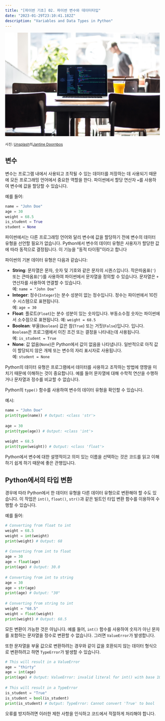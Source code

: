 ```yaml
---
title: "[파이썬 기초] 02. 파이썬 변수와 데이터타입"
date: "2023-01-29T23:10:41.182Z"
description: "Variables and Data Types in Python"
---
```


![카페 테이블 위에 오렌지 주스와 IDE가 켜져있는 노트북 사진](./banner.jpg)

<small>사진: <a href="https://unsplash.com/ko/%EC%82%AC%EC%A7%84/HvYy5SEefC8?utm_source=unsplash&utm_medium=referral&utm_content=creditCopyText">Unsplash</a>의<a href="https://unsplash.com/@jantined?utm_source=unsplash&utm_medium=referral&utm_content=creditCopyText">Jantine Doornbos</a>
  </small>

## 변수

변수는 프로그램 내에서 사용되고 조작될 수 있는 데이터를 저장하는 데 사용되기 때문에 모든 프로그래밍 언어에서 중요한 역할을 한다. 파이썬에서 할당 연산자 `=`를 사용하여 변수에 값을 할당할 수 있습니다.

예를 들어: 

```python
name = "John Doe"
age = 30
weight = 68.5
is_student = True
student = None
```

파이썬에서는 다른 프로그래밍 언어와 달리 변수에 값을 할당하기 전에 변수의 데이터 유형을 선언할 필요가 없습니다. Python에서 변수의 데이터 유형은 사용자가 할당한 값에 따라 동적으로 결정됩니다. 이 기능을 "동적 타이핑"이라고 합니다

파이썬의 기본 데이터 유형은 다음과 같습니다:

- **String**: 문자열은 문자, 숫자 및 기호와 같은 문자의 시퀀스입니다. 작은따옴표(`'`) 또는 큰따옴표(`"`)를 사용하여 파이썬에서 문자열을 정의할 수 있습니다. 문자열은 `+` 연산자를 사용하여 연결할 수 있습니다.  
  예: `name = "John Doe"`
- **Integer**: 정수(`Integer`)는 분수 성분이 없는 정수입니다. 정수는 파이썬에서 10진수 시스템으로 표현됩니다.  
  예: `age = 30`
- **Float**: 플로트(`Float`)는 분수 성분이 있는 숫자입니다. 부동소수점 숫자는 파이썬에서 소수점으로 표현됩니다.
  예: `weight = 68.5`
- **Boolean**: 부울(`Boolean`) 값은 참(`True`) 또는 거짓(`False`)입니다. 입니다. `Boolean`은 프로그램에서 이진 조건 또는 결정을 나타내는데 사용됩니다.  
  예: `is_student = True`
- **None**: 값 없음(`None`)은 Python에서 값이 없음을 나타냅니다. 일반적으로 아직 값이 할당되지 않은 개체 또는 변수의 자리 표시자로 사용됩니다.  
  예: `student = None`

Python의 데이터 유형은 프로그램에서 데이터를 사용하고 조작하는 방법에 영향을 미치기 때문에 이해하는 것이 중요합니다. 예를 들어 문자열에 대해 수학적 연산을 수행하거나 문자열과 정수를 비교할 수 없습니다.

Python의 `type()` 함수를 사용하여 변수의 데이터 유형을 확인할 수 있습니다.

예시: 
```python
name = "John Doe"
print(type(name)) # Output: <class 'str'>

age = 30
print(type(age)) # Output: <class 'int'>

weight = 68.5
print(type(weight)) # Output: <class 'float'>
```

Python에서 변수에 대한 설명적이고 의미 있는 이름을 선택하는 것은 코드를 읽고 이해하기 쉽게 하기 때문에 좋은 관행입니다.


## Python에서의 타입 변환

경우에 따라 Python에서 한 데이터 유형을 다른 데이터 유형으로 변환해야 할 수도 있습니다. 이 작업은 `int()`, `float()`, `str()`과 같은 빌트인 타입 변환 함수를 이용하여 수행할 수 있습니다.

예를 들어:

```python
# Converting from float to int
weight = 68.5
weight = int(weight)
print(weight) # Output: 68

# Converting from int to float
age = 30
age = float(age)
print(age) # Output: 30.0

# Converting from int to string
age = 30
age = str(age)
print(age) # Output: "30"

# Converting from string to int
weight = "68.5"
weight = float(weight)
print(weight) # Output: 68.5
```

모든 변환이 가능한 것은 아닙니다. 예를 들어, `int()` 함수를 사용하여 숫자가 아닌 문자를 포함하는 문자열을 정수로 변환할 수 없습니다. 그러면 `ValueError`가 발생합니다.

또한 문자열을 부울 값으로 변환하려는 경우와 같이 값을 호환되지 않는 데이터 형식으로 변환하려고 하면 `TypeError`가 발생할 수 있습니다.

```python
# This will result in a ValueError
age = "thirty"
age = int(age)
print(age) # Output: ValueError: invalid literal for int() with base 10: 'thirty'

# This will result in a TypeError
is_student = "True"
is_student = bool(is_student)
print(is_student) # Output: TypeError: Cannot convert 'True' to bool
```

오류를 방지하려면 이러한 제한 사항을 인식하고 코드에서 적절하게 처리해야 합니다.
